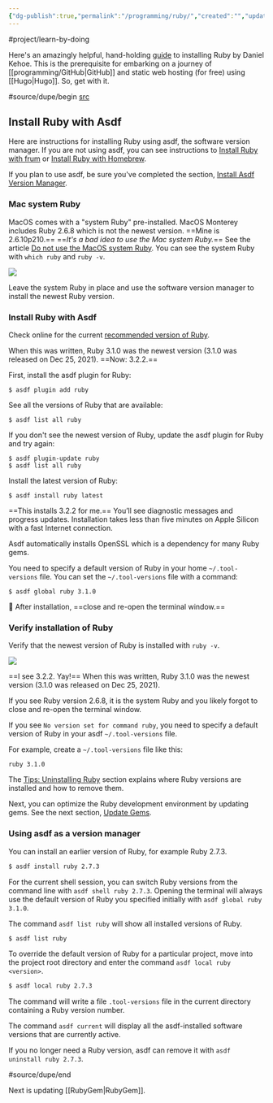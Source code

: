 ```yaml
---
{"dg-publish":true,"permalink":"/programming/ruby/","created":"","updated":""}
---
```


#project/learn-by-doing 

Here's an amazingly helpful, hand-holding [guide](https://mac.install.guide/ruby/index.html) to installing Ruby by Daniel Kehoe. This is the prerequisite for embarking on a journey of [[programming/GitHub\|GitHub]] and static web hosting (for free) using [[Hugo\|Hugo]]. So, get with it.

#source/dupe/begin 
[src](https://mac.install.guide/ruby/6.html)
## Install Ruby with Asdf

Here are instructions for installing Ruby using asdf, the software version manager. If you are not using asdf, you can see instructions to [Install Ruby with frum](https://mac.install.guide/ruby/14.html) or [Install Ruby with Homebrew](https://mac.install.guide/ruby/13.html).

If you plan to use asdf, be sure you've completed the section, [Install Asdf Version Manager](https://mac.install.guide/ruby/5.html).

### Mac system Ruby

MacOS comes with a "system Ruby" pre-installed. MacOS Monterey includes Ruby 2.6.8 which is not the newest version. ==Mine is 2.6.10p210.== ==*It's a bad idea to use the Mac system Ruby.*== See the article [Do not use the MacOS system Ruby](https://mac.install.guide/faq/do-not-use-mac-system-ruby/index.html). You can see the system Ruby with `which ruby` and `ruby -v`.

![](https://mac.install.guide/assets/images/ruby/macos-system-ruby.png)

Leave the system Ruby in place and use the software version manager to install the newest Ruby version.

### Install Ruby with Asdf

Check online for the current [recommended version of Ruby](http://www.ruby-lang.org/en/downloads/).

When this was written, Ruby 3.1.0 was the newest version (3.1.0 was released on Dec 25, 2021). ==Now: 3.2.2.==

First, install the asdf plugin for Ruby:

```
$ asdf plugin add ruby
```

See all the versions of Ruby that are available:

```
$ asdf list all ruby
```

If you don't see the newest version of Ruby, update the asdf plugin for Ruby and try again:

```
$ asdf plugin-update ruby
$ asdf list all ruby
```

Install the latest version of Ruby:

```
$ asdf install ruby latest
```

==This installs 3.2.2 for me.== You’ll see diagnostic messages and progress updates. Installation takes less than five minutes on Apple Silicon with a fast Internet connection.

Asdf automatically installs OpenSSL which is a dependency for many Ruby gems.

You need to specify a default version of Ruby in your home `~/.tool-versions` file. You can set the `~/.tool-versions` file with a command:

```
$ asdf global ruby 3.1.0
```

🚩 After installation, ==close and re-open the terminal window.==

### Verify installation of Ruby

Verify that the newest version of Ruby is installed with `ruby -v`.

![](https://mac.install.guide/assets/images/ruby/verify-ruby-install.png)

==I see 3.2.2. Yay!== When this was written, Ruby 3.1.0 was the newest version (3.1.0 was released on Dec 25, 2021).

If you see Ruby version 2.6.8, it is the system Ruby and you likely forgot to close and re-open the terminal window.

If you see `No version set for command ruby`, you need to specify a default version of Ruby in your asdf `~/.tool-versions` file.

For example, create a `~/.tool-versions` file like this:

```
ruby 3.1.0
```

The [Tips: Uninstalling Ruby](https://mac.install.guide/ruby/9.html) section explains where Ruby versions are installed and how to remove them.

Next, you can optimize the Ruby development environment by updating gems. See the next section, [Update Gems](https://mac.install.guide/ruby/7.html).

### Using asdf as a version manager

You can install an earlier version of Ruby, for example Ruby 2.7.3.

```bash
$ asdf install ruby 2.7.3
```

For the current shell session, you can switch Ruby versions from the command line with `asdf shell ruby 2.7.3`. Opening the terminal will always use the default version of Ruby you specified initially with `asdf global ruby 3.1.0`.

The command `asdf list ruby` will show all installed versions of Ruby.

```bash
$ asdf list ruby
```

To override the default version of Ruby for a particular project, move into the project root directory and enter the command `asdf local ruby <version>`.

```bash
$ asdf local ruby 2.7.3
```

The command will write a file `.tool-versions` file in the current directory containing a Ruby version number.

The command `asdf current` will display all the asdf-installed software versions that are currently active.

If you no longer need a Ruby version, asdf can remove it with `asdf uninstall ruby 2.7.3`.

#source/dupe/end 

Next is updating [[RubyGem\|RubyGem]].